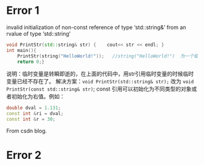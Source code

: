 # Error 1
invalid initialization of non-const reference of type ‘std::string&’ from an rvalue of type ‘std::string’
```cpp
void PrintStr(std::string& str) {    cout<< str << endl; }
int main(){    
    PrintStr(string("HelloWorld!"));   //string("HelloWorld!")  为一个临时变量
    return 0;}
```
说明：临时变量是转瞬即逝的，在上面的代码中，用str引用临时变量的时候临时变量已经不存在了。
解决方案：`void PrintStr(std::string& str);` 改为 `void PrintStr(const std::string& str)`;
const 引用可以初始化为不同类型的对象或者初始化为右值。例如：
```cpp 
double dval = 1.131;
const int &ri = dval;
const int &r = 30;
```
From csdn blog.

# Error 2
